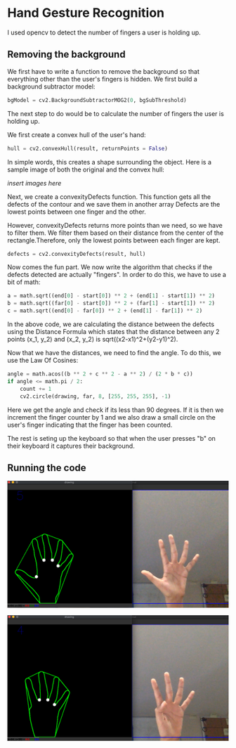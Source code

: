 # Hand Gesture Recognition 

I used opencv to detect the number of fingers a user is holding up. 

## Removing the background 

We first have to write a function to remove the background so that everything other than the user's fingers is hidden. We first build a background subtractor model: 

```python
bgModel = cv2.BackgroundSubtractorMOG2(0, bgSubThreshold)
```

The next step to do would be to calculate the number of fingers the user is holding up. 

We first create a convex hull of the user's hand: 

```python
hull = cv2.convexHull(result, returnPoints = False)
```

In simple words, this creates a shape surrounding the object. Here is a sample image of both the original and the convex hull: 

*insert images here* 

Next, we create a convexityDefects function. This function  gets all the defects of the contour and we save them in another array 
Defects are the lowest points between one finger and the other.

However, convexityDefects returns more points than we need, so we have to filter them. We filter them based on their distance from the center of the rectangle.Therefore, only the lowest points between each finger are kept. 

```python
defects = cv2.convexityDefects(result, hull)
```
Now comes the fun part. We now write the algorithm that checks if the defects detected are actually "fingers". In order to do this, we have to use a bit of math: 

```python
a = math.sqrt((end[0] - start[0]) ** 2 + (end[1] - start[1]) ** 2)
b = math.sqrt((far[0] - start[0]) ** 2 + (far[1] - start[1]) ** 2)
c = math.sqrt((end[0] - far[0]) ** 2 + (end[1] - far[1]) ** 2)
```

In the above code, we are calculating the distance between the defects using the Distance Formula which states that the distance between any 2 points (x_1, y_2) and (x_2, y_2) is sqrt((x2-x1)^2+(y2-y1)^2). 

Now that we have the distances, we need to find the angle. To do this, we use the Law Of Cosines: 

```python
angle = math.acos((b ** 2 + c ** 2 - a ** 2) / (2 * b * c))
if angle <= math.pi / 2:  
    count += 1
    cv2.circle(drawing, far, 8, [255, 255, 255], -1)
```
Here we get the angle and check if its less than 90 degrees. If it is then we increment the finger counter by 1 and we also draw a small circle on the user's finger indicating that the finger has been counted. 

The rest is seting up the keyboard so that when the user presses "b" on their keyboard it captures their background. 

## Running the code


![Five Fingers](FiveFingers.png)

![Four Fingers](FourFingers.png)






